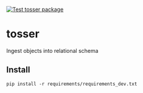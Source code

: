 [![Test tosser package](https://github.com/nathanielschutte/tosser/actions/workflows/tosser_test.yml/badge.svg)](https://github.com/nathanielschutte/tosser/actions/workflows/tosser_test.yml)

# tosser
Ingest objects into relational schema

## Install
`pip install -r requirements/requirements_dev.txt`

